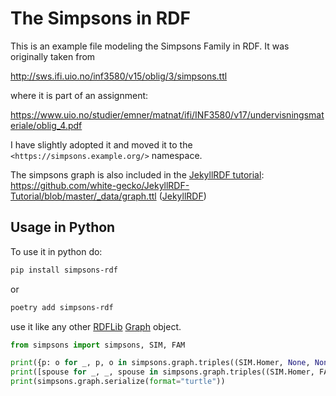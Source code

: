 # The Simpsons in RDF
This is an example file modeling the Simpsons Family in RDF.
It was originally taken from

http://sws.ifi.uio.no/inf3580/v15/oblig/3/simpsons.ttl

where it is part of an assignment:

https://www.uio.no/studier/emner/matnat/ifi/INF3580/v17/undervisningsmateriale/oblig_4.pdf

I have slightly adopted it and moved it to the `<https://simpsons.example.org/>` namespace.

The simpsons graph is also included in the [JekyllRDF tutorial](https://github.com/white-gecko/JekyllRDF-Tutorial): https://github.com/white-gecko/JekyllRDF-Tutorial/blob/master/_data/graph.ttl ([JekyllRDF](https://github.com/AKSW/jekyll-rdf))

## Usage in Python

To use it in python do:

```sh
pip install simpsons-rdf
```

or

```sh
poetry add simpsons-rdf
```

use it like any other [RDFLib](https://rdflib.dev/) [Graph](https://rdflib.readthedocs.io/en/stable/apidocs/rdflib.html#rdflib.graph.Graph) object.

```python
from simpsons import simpsons, SIM, FAM

print({p: o for _, p, o in simpsons.graph.triples((SIM.Homer, None, None))})
print([spouse for _, _, spouse in simpsons.graph.triples((SIM.Homer, FAM.hasSpouse, None))])
print(simpsons.graph.serialize(format="turtle"))
```
